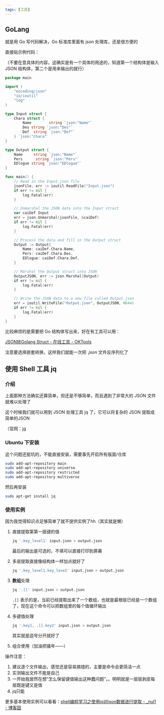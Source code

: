 ```yaml
---
tags: [工具]
---
```




## GoLang



就是用 Go 写代码解决，Go 标准库里面有 json 处理库，还是很方便的



直接贴示例代码：

（不要在意具体的内容，这确实是有一个具体的用途的，知道第一个结构体是输入 JSON 结构体，第二个是用来输出的就行）



```go
package main

import (
	"encoding/json"
	"io/ioutil"
	"log"
)

type Input struct {
	Chara struct {
		Name        string `json:"Name"`
		Des string `json:"Des"`
		Def  string `json:"Def"`
	} `json:"Chara"`
}

type Output struct {
	Name     string `json:"Name"`
	Pers      string `json:"Pers"`
	EDlogue string `json:"EDlogue"`
}

func main() {
	// Read in the Input.json file
	jsonFile, err := ioutil.ReadFile("Input.json")
	if err != nil {
		log.Fatal(err)
	}

	// Unmarshal the JSON data into the Input struct
	var caiDef Input
	err = json.Unmarshal(jsonFile, &caiDef)
	if err != nil {
		log.Fatal(err)
	}

	// Process the data and fill in the Output struct
	Output := Output{
		Name: caiDef.Chara.Name,
		Pers: caiDef.Chara.Des,
		EDlogue: caiDef.Chara.Def,
	}

	// Marshal the Output struct into JSON
	OutputJSON, err := json.Marshal(Output)
	if err != nil {
		log.Fatal(err)
	}

	// Write the JSON data to a new file called Output.json
	err = ioutil.WriteFile("Output.json", OutputJSON, 0644)
	if err != nil {
		log.Fatal(err)
	}
}

```





比较麻烦的是需要把 Go 结构体写出来，好在有工具可以用：

[JSON转Golang Struct - 在线工具 - OKTools](https://oktools.net/json2go)

注意要选择嵌套转换，这样我们就能一次把 $.json$ 文件反序列化了



## 使用 Shell 工具 jq



### 介绍

上面那种方法确实还算简单，但还是不够简单，而且遇到了非常大的 JSON 文件就难以处理了

这个时候我们就可以用到 JSON 处理工具 jq 了，它可以将复杂的 JSON 提取成简单的JSON

（官网：[jq](https://stedolan.github.io/jq/)



### Ubuntu 下安装



这个问题还挺坑的，不能直接安装，需要事先开启所有版面/仓库



```bash
sudo add-apt-repository main
sudo add-apt-repository universe
sudo add-apt-repository restricted
sudo add-apt-repository multiverse 
```



然后再安装

```bash
sudo apt-get install jq
```



### 使用实例



因为我觉得知识点足够简单了就不提供实例了hh（其实就是懒）



1. 直接提取第第一层键的值

   ```bash
   jq '.key_level1' input.json > output.json
   ```

   最后的输出是可选的，不填可以直接打印到屏幕
   
2. 多层提取直接像结构体一样加点就好了

   ```bash
   jq '.key_level1.key_leve2' input.json > output.json
   ```

3. **数组**处理
   
	```bash
   jq '.[]' input.json > output.json
   ```

   `.[]` 表示的是，当前已经提取出来了一个数组，也就是最根层已经是一个数组了，现在这个命令可以把数组里的每个值循环输出
   
4. 多键值处理

	```bash
   jq '.key1, .[].key2' input.json > output.json
   ```

   其实就是逗号分开就好了
   
5. 组合使用（加油把骚年——）



操作注意：

1. 建议逐个文件输出，感觉还是容易搞错的，主要是命令会更简洁一点
2. 实测输出文件不能是自己
3. 一开始我居然在想“怎么保留键值输出这种蠢问题”。。明明就是一层层剥皮每层既是键又是值
4. jq只能





更多基本使用实例可以看看：[shell编程学习之使用jq对json数据进行提取 - _nul1 - 博客园](https://www.cnblogs.com/nul1/p/12228785.html)








